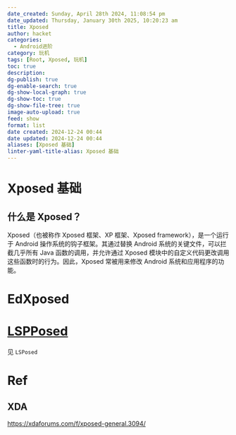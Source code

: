 ```yaml
---
date_created: Sunday, April 28th 2024, 11:08:54 pm
date_updated: Thursday, January 30th 2025, 10:20:23 am
title: Xposed
author: hacket
categories:
  - Android进阶
category: 玩机
tags: [Root, Xposed, 玩机]
toc: true
description: 
dg-publish: true
dg-enable-search: true
dg-show-local-graph: true
dg-show-toc: true
dg-show-file-tree: true
image-auto-upload: true
feed: show
format: list
date created: 2024-12-24 00:44
date updated: 2024-12-24 00:44
aliases: [Xposed 基础]
linter-yaml-title-alias: Xposed 基础
---
```


# Xposed 基础

## 什么是 Xposed？

Xposed（也被称作 Xposed 框架、XP 框架、Xposed framework），是一个运行于 Android 操作系统的钩子框架。其通过替换 Android 系统的关键文件，可以拦截几乎所有 Java 函数的调用，并允许通过 Xposed 模块中的自定义代码更改调用这些函数时的行为。因此，Xposed 常被用来修改 Android 系统和应用程序的功能。

# EdXposed

# [LSPPosed](https://github.com/LSPosed/LSPosed)

见 `LSPosed`

# Ref

## XDA

<https://xdaforums.com/f/xposed-general.3094/>
